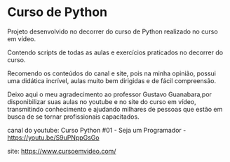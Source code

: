 # Curso de Python
Projeto desenvolvido no decorrer do curso de Python realizado no curso em vídeo. 

 Contendo scripts de todas as aulas e exercícios praticados no decorrer do curso.
 
Recomendo os conteúdos do canal e site, pois na minha opinião, possui uma didática incrível, aulas muito bem dirigidas e de fácil compreensão.
 
Deixo aqui o meu agradecimento ao professor Gustavo Guanabara,por disponibilizar suas aulas no youtube e no site do curso em vídeo, transmitindo conhecimento e ajudando milhares de pessoas que estão em busca de se tornar profissionais capacitados.

canal do youtube: Curso Python #01 - Seja um Programador - https://youtu.be/S9uPNppGsGo

site: https://www.cursoemvideo.com/
